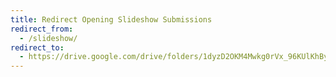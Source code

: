 ```yaml
---
title: Redirect Opening Slideshow Submissions
redirect_from:
  - /slideshow/
redirect_to:
  - https://drive.google.com/drive/folders/1dyzD2OKM4Mwkg0rVx_96KUlKhBy_2_N-?usp=sharing
---
```


